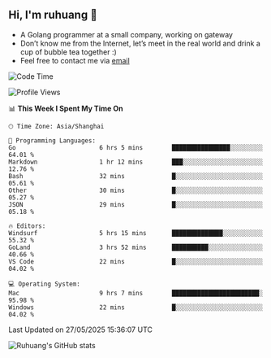 ## Hi, I'm ruhuang 👋

- A Golang programmer at a small company, working on gateway
- Don’t know me from the Internet, let’s meet in the real world and drink a cup of bubble tea together :)
- Feel free to contact me via [email](mailto:ruhuang2001@gmail.com)
<!--START_SECTION:waka-->
![Code Time](http://img.shields.io/badge/Code%20Time-527%20hrs%2025%20mins-blue)

![Profile Views](http://img.shields.io/badge/Profile%20Views-0-blue)

📊 **This Week I Spent My Time On** 

```text
🕑︎ Time Zone: Asia/Shanghai

💬 Programming Languages: 
Go                       6 hrs 5 mins        ████████████████░░░░░░░░░   64.01 % 
Markdown                 1 hr 12 mins        ███░░░░░░░░░░░░░░░░░░░░░░   12.76 % 
Bash                     32 mins             █░░░░░░░░░░░░░░░░░░░░░░░░   05.61 % 
Other                    30 mins             █░░░░░░░░░░░░░░░░░░░░░░░░   05.27 % 
JSON                     29 mins             █░░░░░░░░░░░░░░░░░░░░░░░░   05.18 % 

🔥 Editors: 
Windsurf                 5 hrs 15 mins       ██████████████░░░░░░░░░░░   55.32 % 
GoLand                   3 hrs 52 mins       ██████████░░░░░░░░░░░░░░░   40.66 % 
VS Code                  22 mins             █░░░░░░░░░░░░░░░░░░░░░░░░   04.02 % 

💻 Operating System: 
Mac                      9 hrs 7 mins        ████████████████████████░   95.98 % 
Windows                  22 mins             █░░░░░░░░░░░░░░░░░░░░░░░░   04.02 % 
```


 Last Updated on 27/05/2025 15:36:07 UTC
<!--END_SECTION:waka-->

![Ruhuang's GitHub stats](https://github-readme-stats.vercel.app/api?username=ruhuang2001&count_private=true&hide_title=true&show_icons=true&theme=vue)

